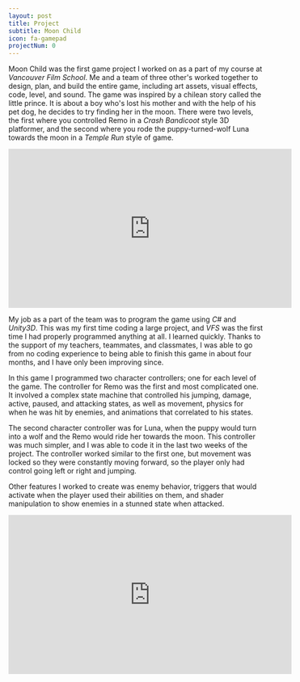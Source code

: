```yaml
---
layout: post
title: Project
subtitle: Moon Child
icon: fa-gamepad
projectNum: 0
---
```


Moon Child was the first game project I worked on as a part of my course at *Vancouver Film School*. Me and a team of three other's worked together to design, plan, and build the entire game, including art assets, visual effects, code, level, and sound. The game was inspired by a chilean story called the little prince. It is about a boy who's lost his mother and with the help of his pet dog, he decides to try finding her in the moon. There were two levels, the first where you controlled Remo in a *Crash Bandicoot* style 3D platformer, and the second where you rode the puppy-turned-wolf Luna towards the moon in a *Temple Run* style of game.

<center><iframe width="560" height="315" src="https://www.youtube.com/embed/82mF5kp-OPg" frameborder="0" allowfullscreen></iframe></center>

My job as a part of the team was to program the game using *C#* and *Unity3D*. This was my first time coding a large project, and *VFS* was the first time I had properly programmed anything at all. I learned quickly. Thanks to the support of my teachers, teammates, and classmates, I was able to go from no coding experience to being able to finish this game in about four months, and I have only been improving since. 

In this game I programmed two character controllers; one for each level of the game. The controller for Remo was the first and most complicated one. It involved a complex state machine that controlled his jumping, damage, active, paused, and attacking states, as well as movement, physics for when he was hit by enemies, and animations that correlated to his states.

The second character controller was for Luna, when the puppy would turn into a wolf and the Remo would ride her towards the moon. This controller was much simpler, and I was able to code it in the last two weeks of the project. The controller worked similar to the first one, but movement was locked so they were constantly moving forward, so the player only had control going left or right and jumping. 

Other features I worked to create was enemy behavior, triggers that would activate when the player used their abilities on them, and shader manipulation to show enemies in a stunned state when attacked.

<center><iframe width="560" height="315" src="https://www.youtube.com/embed/Yp3FY65JZwA" frameborder="0" allowfullscreen></iframe></center>
